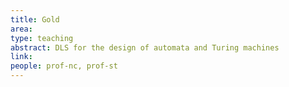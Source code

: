 ```yaml
---
title: Gold
area: 
type: teaching
abstract: DLS for the design of automata and Turing machines
link: 
people: prof-nc, prof-st
---
```


